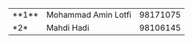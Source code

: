 <table>
  <tr>
    <td>**1**</td>
    <td>Mohammad Amin Lotfi</td>
    <td>98171075</td>
  </tr>
  <tr>
    <td>*2*</td>
    <td>Mahdi Hadi</td>
    <td>98106145</td>
  </tr>
</table>
